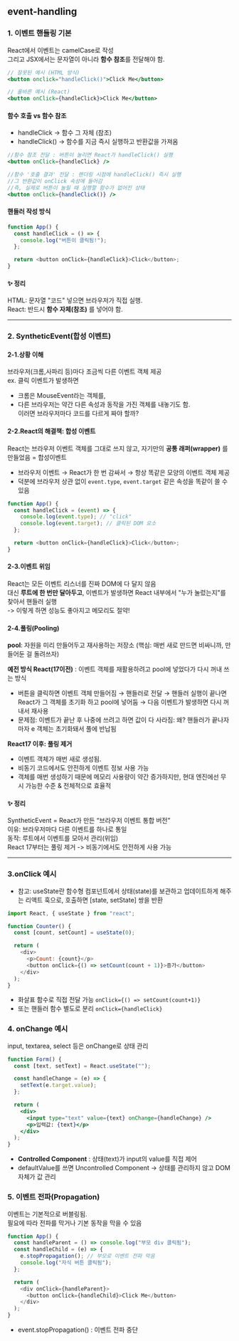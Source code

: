 ## event-handling

### 1. 이벤트 핸들링 기본
React에서 이벤트는 camelCase로 작성<br>
그리고 JSX에서는 문자열이 아니라 **함수 참조**를 전달해야 함.<br>
```jsx
// 잘못된 예시 (HTML 방식)
<button onclick="handleClick()">Click Me</button>

// 올바른 예시 (React)
<button onClick={handleClick}>Click Me</button>
```
#### 함수 호출 vs 함수 참조
- handleClick → 함수 그 자체 (참조)
- handleClick() → 함수를 지금 즉시 실행하고 반환값을 가져옴

```jsx
//함수 참조 전달 : 버튼이 눌리면 React가 handleClick() 실행
<button onClick={handleClick} /> 
```

```jsx
//함수 '호출 결과' 전달 : 렌더링 시점에 handleClick() 즉시 실행
//그 반환값이 onClick 속성에 들어감
//즉, 실제로 버튼이 눌릴 때 실행할 함수가 없어진 상태
<button onClick={handleClick()} /> 

```
#### 핸들러 작성 방식
```js
function App() {
  const handleClick = () => {
    console.log("버튼이 클릭됨!");
  };

  return <button onClick={handleClick}>Click</button>;
}

```

#### ✨ 정리
HTML: 문자열 "코드" 넣으면 브라우저가 직접 실행.<br>
React: 반드시 **함수 자체(참조)** 를 넣어야 함.

---
### 2. SyntheticEvent(합성 이벤트)
#### 2-1.상황 이해
브라우저(크롬,사파리 등)마다 조금씩 다른 이벤트 객체 제공<br>
ex. 클릭 이벤트가 발생하면
- 크롬은 MouseEvent라는 객체를,
- 다른 브라우저는 약간 다른 속성과 동작을 가진 객체를 내놓기도 함.<br>
이러면 브라우저마다 코드를 다르게 짜야 할까? 
#### 2-2.React의 해결책: 합성 이벤트
React는 브라우저 이벤트 객체를 그대로 쓰지 않고, 자기만의 **공통 래퍼(wrapper)** 를 만들었음 = 합성이벤트
- 브라우저 이벤트 → React가 한 번 감싸서 → 항상 똑같은 모양의 이벤트 객체 제공
- 덕분에 브라우저 상관 없이 `event.type`, `event.target` 같은 속성을 똑같이 쓸 수 있음

```js
function App() {
  const handleClick = (event) => {
    console.log(event.type); // "click"
    console.log(event.target); // 클릭된 DOM 요소
  };

  return <button onClick={handleClick}>Click</button>;
}
```

#### 2-3.이벤트 위임
React는 모든 이벤트 리스너를 진짜 DOM에 다 달지 않음<br>
대신 **루트에 한 번만 달아두고**, 이벤트가 발생하면 React 내부에서 "누가 눌렀는지"를 찾아서 핸들러 실행<br>
-> 이렇게 하면 성능도 좋아지고 메모리도 절약!

#### 2-4.풀링(Pooling)
**pool**: 자원을 미리 만들어두고 재사용하는 저장소 (핵심: 매번 새로 만드면 비싸니까, 만들어둔 걸 돌려쓰자) <br>

**예전 방식 React(17이전)** : 이벤트 객체를 재활용하려고 pool에 넣었다가 다시 꺼내 쓰는 방식<br>
  - 버튼을 클릭하면 이벤트 객체 만들어짐 → 핸들러로 전달 → 핸들러 실행이 끝나면 React가 그 객체를 초기화 하고 pool에 넣어둠 → 다음 이벤트가 발생하면 다시 꺼내서 재사용
  - 문제점: 이벤트가 끝난 후 나중에 쓰려고 하면 값이 다 사라짐: 왜? 핸들러가 끝나자마자 e 객체는 초기화돼서 풀에 반납됨
    
**React17 이후: 풀링 제거**
  - 이벤트 객체가 매번 새로 생성됨.
  - 비동기 코드에서도 안전하게 이벤트 정보 사용 가능
  - 객체를 매번 생성하기 때문에 메모리 사용량이 약간 증가하지만, 현대 엔진에선 무시 가능한 수준 & 전체적으로 효율적

#### ✨ 정리
SyntheticEvent = React가 만든 “브라우저 이벤트 통합 버전” <br>
이유: 브라우저마다 다른 이벤트를 하나로 통일 <br>
동작: 루트에서 이벤트를 모아서 관리(위임)<br>
React 17부터는 풀링 제거 -> 비동기에서도 안전하게 사용 가능

---
### 3.onClick 예시
- 참고: useState란 함수형 컴포넌트에서 상태(state)를 보관하고 업데이트하게 해주는 리액트 훅으로, 호출하면 [state, setState] 쌍을 반환
```js
import React, { useState } from "react";

function Counter() {
  const [count, setCount] = useState(0);

  return (
    <div>
      <p>Count: {count}</p>
      <button onClick={() => setCount(count + 1)}>증가</button>
    </div>
  );
}
```
- 화살표 함수로 직접 전달 가능 `onClick={() => setCount(count+1)}`
- 또는 핸들러 함수 별도로 분리 `onClick={handleClick}`

### 4. onChange 예시
input, textarea, select 등은 onChange로 상태 관리
```jsx
function Form() {
  const [text, setText] = React.useState("");

  const handleChange = (e) => {
    setText(e.target.value);
  };

  return (
    <div>
      <input type="text" value={text} onChange={handleChange} />
      <p>입력값: {text}</p>
    </div>
  );
}
```
- **Controlled Component** : 상태(text)가 input의 value를 직접 제어
- defaultValue를 쓰면 Uncontrolled Component -> 상태를 관리하지 않고 DOM 자체가 값 관리

### 5. 이벤트 전파(Propagation)
이벤트는 기본적으로 버블링됨.<br>
필요에 따라 전파를 막거나 기본 동작을 막을 수 있음
```js
function App() {
  const handleParent = () => console.log("부모 div 클릭됨");
  const handleChild = (e) => {
    e.stopPropagation(); // 부모로 이벤트 전파 막음
    console.log("자식 버튼 클릭됨");
  };

  return (
    <div onClick={handleParent}>
      <button onClick={handleChild}>Click Me</button>
    </div>
  );
}
```
- event.stopPropagation() : 이벤트 전파 중단

